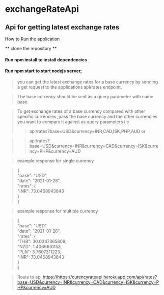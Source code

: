# exchangeRateApi

 ## Api for getting latest exchange rates 

 How to Run the application

 ** clone the repository **  


#### Run **npm install** to install dependencies

#### Run **npm start** to start nodejs server;

> you can get the latest exchange rates for a base currency by sending a get request to the applications api/rates endpoint.

> The base currency should be sent as a query parameter with name base.

> To get exchange rates of a base currency compared with other specific currencies ,pass the base currency and the other currencies you want to compare it against as query parameters i.e
> 
>> api/rates?base=USD&currency=INR,CAD,ISK,PHP,AUD  or

>> api/rates?base=USD&currency=INR&currency=CAD&currency=ISK&currency=PHP&currency=AUD

>example response for single currency  


>{  
    "base": "USD",  
    "date": "2021-01-28",  
    "rates": {  
        "INR": 73.0468943843  
    }  
}  

> example response for multiple currency  

>{  
    "base": "USD",  
    "date": "2021-01-28",  
    "rates": {  
        "THB": 30.0347365809,  
        "NZD": 1.4066661153,  
        "PLN": 3.7607311223,  
        "INR": 73.0468943843  
    }  
}  

>Route to api <https://https://curencyrateapi.herokuapp.com/api/rates?base=USD&currency=INR&currency=CAD&currency=ISK&currency=PHP&currency=AUD>



